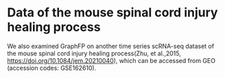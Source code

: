 # Data of the mouse spinal cord injury healing process 

We also examined GraphFP on another time series scRNA-seq dataset of the mouse spinal cord injury healing process(Zhu, et al.,2015, https://doi.org/10.1084/jem.20210040), which can be accessed from GEO (accession codes: GSE162610).
